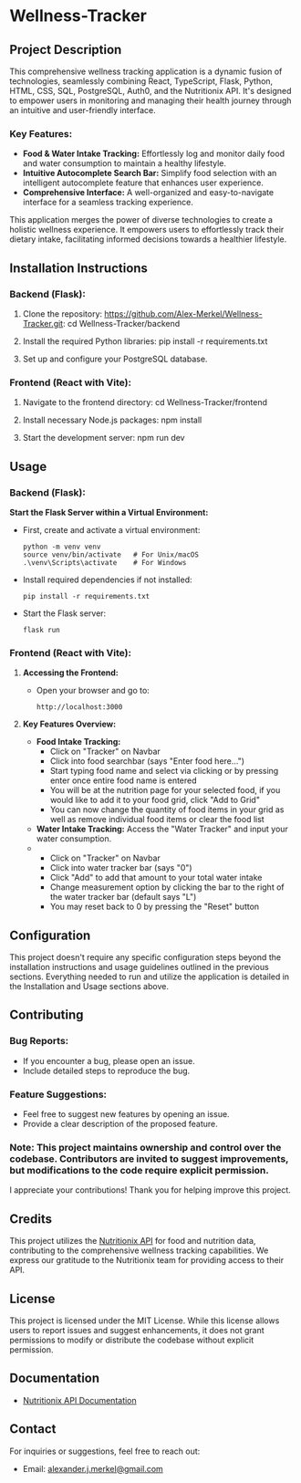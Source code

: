 # Wellness-Tracker


## Project Description

This comprehensive wellness tracking application is a dynamic fusion of technologies, seamlessly combining React, TypeScript, Flask, Python, HTML, CSS, SQL, PostgreSQL, Auth0, and the Nutritionix API. It's designed to empower users in monitoring and managing their health journey through an intuitive and user-friendly interface.

### Key Features:
- **Food & Water Intake Tracking:** Effortlessly log and monitor daily food and water consumption to maintain a healthy lifestyle.
- **Intuitive Autocomplete Search Bar:** Simplify food selection with an intelligent autocomplete feature that enhances user experience.
- **Comprehensive Interface:** A well-organized and easy-to-navigate interface for a seamless tracking experience.

This application merges the power of diverse technologies to create a holistic wellness experience. It empowers users to effortlessly track their dietary intake, facilitating informed decisions towards a healthier lifestyle.


## Installation Instructions

### Backend (Flask):

1. Clone the repository:
https://github.com/Alex-Merkel/Wellness-Tracker.git:
cd Wellness-Tracker/backend

2. Install the required Python libraries:
pip install -r requirements.txt

3. Set up and configure your PostgreSQL database.

### Frontend (React with Vite):

1. Navigate to the frontend directory:
cd Wellness-Tracker/frontend

2. Install necessary Node.js packages:
npm install

3. Start the development server:
npm run dev


## Usage

### Backend (Flask):

**Start the Flask Server within a Virtual Environment:**

   - First, create and activate a virtual environment:
     ```
     python -m venv venv
     source venv/bin/activate   # For Unix/macOS
     .\venv\Scripts\activate    # For Windows
     ```
   
   - Install required dependencies if not installed:
     ```
     pip install -r requirements.txt
     ```
   
   - Start the Flask server:
     ```
     flask run
     ```
     

### Frontend (React with Vite):

1. **Accessing the Frontend:**
   - Open your browser and go to:
     ```
     http://localhost:3000
     ```

2. **Key Features Overview:**
   - **Food Intake Tracking:**
       - Click on "Tracker" on Navbar
       - Click into food searchbar (says "Enter food here...")
       - Start typing food name and select via clicking or by pressing enter once entire food name is entered
       - You will be at the nutrition page for your selected food, if you would like to add it to your food grid, click "Add to Grid"
       - You can now change the quantity of food items in your grid as well as remove individual food items or clear the food list
   - **Water Intake Tracking:** Access the "Water Tracker" and input your water consumption.
   -   - Click on "Tracker" on Navbar
       - Click into water tracker bar (says "0")
       - Click "Add" to add that amount to your total water intake
       - Change measurement option by clicking the bar to the right of the water tracker bar (default says "L")
       - You may reset back to 0 by pressing the "Reset" button


## Configuration

This project doesn't require any specific configuration steps beyond the installation instructions and usage guidelines outlined in the previous sections. Everything needed to run and utilize the application is detailed in the Installation and Usage sections above.


## Contributing

### Bug Reports:

- If you encounter a bug, please open an issue.
- Include detailed steps to reproduce the bug.

### Feature Suggestions:

- Feel free to suggest new features by opening an issue.
- Provide a clear description of the proposed feature.

### Note: This project maintains ownership and control over the codebase. Contributors are invited to suggest improvements, but modifications to the code require explicit permission.

I appreciate your contributions! Thank you for helping improve this project.


## Credits

This project utilizes the [Nutritionix API](https://www.nutritionix.com/) for food and nutrition data, contributing to the comprehensive wellness tracking capabilities. We express our gratitude to the Nutritionix team for providing access to their API.


## License

This project is licensed under the MIT License. While this license allows users to report issues and suggest enhancements, it does not grant permissions to modify or distribute the codebase without explicit permission.


## Documentation

- [Nutritionix API Documentation](https://nutritionix.com/api/docs)


## Contact

For inquiries or suggestions, feel free to reach out:
- Email: alexander.j.merkel@gmail.com
